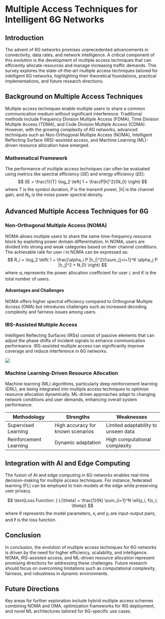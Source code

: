 # Multiple Access Techniques for Intelligent 6G Networks

## Introduction
The advent of 6G networks promises unprecedented advancements in connectivity, data rates, and network intelligence. A critical component of this evolution is the development of multiple access techniques that can efficiently allocate resources and manage increasing traffic demands. This survey explores the state-of-the-art multiple access techniques tailored for intelligent 6G networks, highlighting their theoretical foundations, practical implementations, and future research directions.

## Background on Multiple Access Techniques
Multiple access techniques enable multiple users to share a common communication medium without significant interference. Traditional methods include Frequency Division Multiple Access (FDMA), Time Division Multiple Access (TDMA), and Code Division Multiple Access (CDMA). However, with the growing complexity of 6G networks, advanced techniques such as Non-Orthogonal Multiple Access (NOMA), Intelligent Reflecting Surface (IRS)-assisted access, and Machine Learning (ML)-driven resource allocation have emerged.

### Mathematical Framework
The performance of multiple access techniques can often be evaluated using metrics like spectral efficiency ($SE$) and energy efficiency ($EE$):
$$
SE = \frac{1}{T} \log_2 \left( 1 + \frac{P|h|^2}{N_0} \right)
$$
where $T$ is the symbol duration, $P$ is the transmit power, $|h|$ is the channel gain, and $N_0$ is the noise power spectral density.

## Advanced Multiple Access Techniques for 6G

### Non-Orthogonal Multiple Access (NOMA)
NOMA allows multiple users to share the same time-frequency resource block by exploiting power domain differentiation. In NOMA, users are divided into strong and weak categories based on their channel conditions. The achievable rate for user $i$ in NOMA can be expressed as:
$$
R_i = \log_2 \left( 1 + \frac{\alpha_i P |h_i|^2}{\sum_{j=i+1}^K \alpha_j P |h_j|^2 + N_0} \right)
$$
where $\alpha_i$ represents the power allocation coefficient for user $i$, and $K$ is the total number of users.

#### Advantages and Challenges
NOMA offers higher spectral efficiency compared to Orthogonal Multiple Access (OMA) but introduces challenges such as increased decoding complexity and fairness issues among users.

### IRS-Assisted Multiple Access
Intelligent Reflecting Surfaces (IRSs) consist of passive elements that can adjust the phase shifts of incident signals to enhance communication performance. IRS-assisted multiple access can significantly improve coverage and reduce interference in 6G networks.

![](placeholder_for_irs_diagram)

### Machine Learning-Driven Resource Allocation
Machine learning (ML) algorithms, particularly deep reinforcement learning (DRL), are being integrated into multiple access techniques to optimize resource allocation dynamically. ML-driven approaches adapt to changing network conditions and user demands, enhancing overall system performance.

| Methodology | Strengths | Weaknesses |
|------------|-----------|------------|
| Supervised Learning | High accuracy for known scenarios | Limited adaptability to unseen data |
| Reinforcement Learning | Dynamic adaptation | High computational complexity |

## Integration with AI and Edge Computing
The fusion of AI and edge computing in 6G networks enables real-time decision-making for multiple access techniques. For instance, federated learning (FL) can be employed to train models at the edge while preserving user privacy.

$$
\text{Loss Function: } L(\theta) = \frac{1}{N} \sum_{i=1}^N \ell(y_i, f(x_i; \theta))
$$
where $\theta$ represents the model parameters, $x_i$ and $y_i$ are input-output pairs, and $\ell$ is the loss function.

## Conclusion
In conclusion, the evolution of multiple access techniques for 6G networks is driven by the need for higher efficiency, scalability, and intelligence. NOMA, IRS-assisted access, and ML-driven resource allocation represent promising directions for addressing these challenges. Future research should focus on overcoming limitations such as computational complexity, fairness, and robustness in dynamic environments.

## Future Directions
Key areas for further exploration include hybrid multiple access schemes combining NOMA and OMA, optimization frameworks for IRS deployment, and novel ML architectures tailored for 6G-specific use cases.
